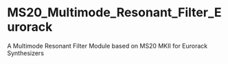 # MS20_Multimode_Resonant_Filter_Eurorack
A Multimode Resonant Filter Module based on MS20 MKII for Eurorack Synthesizers 
